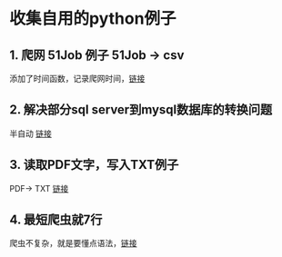 # 收集自用的python例子
## 1. 爬网 51Job 例子 51Job -> csv
添加了时间函数，记录爬网时间，[链接](https://github.com/weinsheimer/python_samples/blob/master/51job.com.sample.py)
## 2. 解决部分sql server到mysql数据库的转换问题
半自动 [链接](https://github.com/weinsheimer/python_sqlserver2mysql)
## 3. 读取PDF文字，写入TXT例子 
PDF-> TXT [链接](https://github.com/weinsheimer/python_samples/blob/master/pdf_read.py)
## 4. 最短爬虫就7行
爬虫不复杂，就是要懂点语法，[链接](https://github.com/weinsheimer/python_samples/blob/master/7%E8%A1%8C%E7%88%AC%E8%99%AB.py)
